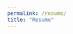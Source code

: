 ```yaml
---
permalink: /resume/
title: "Resume"
---
```


<object data="/assets/documents/resume.pdf" width="100%" height="600"></object>
